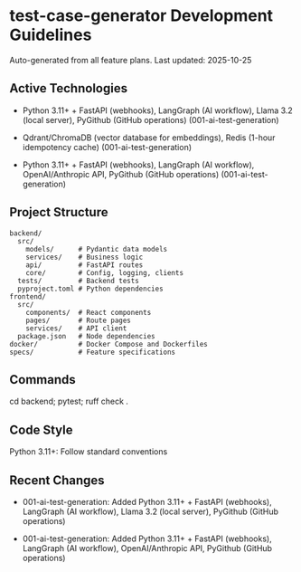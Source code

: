 ﻿# test-case-generator Development Guidelines

Auto-generated from all feature plans. Last updated: 2025-10-25

## Active Technologies
- Python 3.11+ + FastAPI (webhooks), LangGraph (AI workflow), Llama 3.2 (local server), PyGithub (GitHub operations) (001-ai-test-generation)
- Qdrant/ChromaDB (vector database for embeddings), Redis (1-hour idempotency cache) (001-ai-test-generation)

- Python 3.11+ + FastAPI (webhooks), LangGraph (AI workflow), OpenAI/Anthropic API, PyGithub (GitHub operations) (001-ai-test-generation)

## Project Structure

```text
backend/
  src/
    models/      # Pydantic data models
    services/    # Business logic
    api/         # FastAPI routes
    core/        # Config, logging, clients
  tests/         # Backend tests
  pyproject.toml # Python dependencies
frontend/
  src/
    components/  # React components
    pages/       # Route pages
    services/    # API client
  package.json   # Node dependencies
docker/          # Docker Compose and Dockerfiles
specs/           # Feature specifications
```

## Commands

cd backend; pytest; ruff check .

## Code Style

Python 3.11+: Follow standard conventions

## Recent Changes
- 001-ai-test-generation: Added Python 3.11+ + FastAPI (webhooks), LangGraph (AI workflow), Llama 3.2 (local server), PyGithub (GitHub operations)

- 001-ai-test-generation: Added Python 3.11+ + FastAPI (webhooks), LangGraph (AI workflow), OpenAI/Anthropic API, PyGithub (GitHub operations)

<!-- MANUAL ADDITIONS START -->
<!-- MANUAL ADDITIONS END -->
